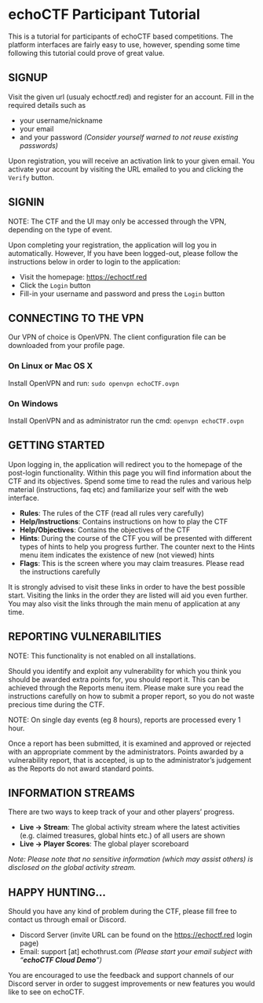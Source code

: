 # echoCTF Participant Tutorial
This is a tutorial for participants of echoCTF based competitions. The platform interfaces are fairly easy to use, however, spending some time following this tutorial could prove of great value.

## SIGNUP
Visit the given url (usualy echoctf.red) and register for an account. Fill in the required details such as
 * your username/nickname
 * your email
 * and your password _(Consider yourself warned to not reuse existing passwords)_

Upon registration, you will receive an activation link to your given email. You activate your account by visiting the URL emailed to you and clicking the `Verify` button.

## SIGNIN
NOTE: The CTF and the UI may only be accessed through the VPN, depending on the type of event.

Upon completing your registration, the application will log you in automatically. However, If you have been  logged-out, please follow the instructions below in order to login to the application:
 * Visit the homepage: https://echoctf.red
 * Click the `Login` button
 * Fill-in your username and password and press the `Login` button

## CONNECTING TO THE VPN
Our VPN of choice is OpenVPN. The client configuration file can be downloaded from your profile page.

### On Linux or Mac OS X
Install OpenVPN and run: `sudo openvpn echoCTF.ovpn`

### On Windows
Install OpenVPN and as administrator run the cmd: `openvpn echoCTF.ovpn`

## GETTING STARTED
Upon logging in, the application will redirect you to the homepage of the post-login functionality. Within this page you will find information about the CTF and its objectives. Spend some time to read the rules and various help material (instructions, faq etc) and familiarize your self with the web interface.

* **Rules**: The rules of the CTF (read all rules very carefully)
* **Help/Instructions**: Contains instructions on how to play the CTF
* **Help/Objectives**: Contains the objectives of the CTF
* **Hints**: During the course of the CTF you will be presented with different types of hints to help you progress further. The counter next to the Hints menu item indicates the existence of new (not viewed) hints
* **Flags**: This is the screen where you may claim treasures. Please read the instructions carefully

It is strongly advised to visit these links in order to have the best possible start. Visiting the links in the order they are listed will aid you even further. You may also visit the links through the main menu of application at any time.

## REPORTING VULNERABILITIES
NOTE: This functionality is not enabled on all installations.

Should you identify and exploit any vulnerability for which you think you should be awarded extra points for, you should report it. This can be achieved through the Reports menu item. Please make sure you read the instructions carefully on how to submit a proper report, so you do not waste precious time during the CTF.

NOTE: On single day events (eg 8 hours), reports are processed every 1 hour.

Once a report has been submitted, it is examined and approved or rejected with an appropriate comment by the administrators. Points awarded by a vulnerability report, that is accepted, is up to the administrator’s judgement as the Reports do not award standard points.

## INFORMATION STREAMS
There are two ways to keep track of your and other players’ progress.
 * **Live -> Stream**: The global activity stream where the latest activities (e.g. claimed treasures, global hints etc.) of all users are shown
 * **Live -> Player Scores**: The global player scoreboard

_Note: Please note that no sensitive information (which may assist others) is disclosed on the global activity stream._

## HAPPY HUNTING...
Should you have any kind of problem during the CTF, please fill free to contact us through email or Discord.

* Discord Server (invite URL can be found on the https://echoctf.red login page)
* Email: support [at] echothrust.com _(Please start your email subject with “**echoCTF Cloud Demo**”)_

You are encouraged to use the feedback and support channels of our Discord server in order to suggest improvements or new features you would like to see on echoCTF.
